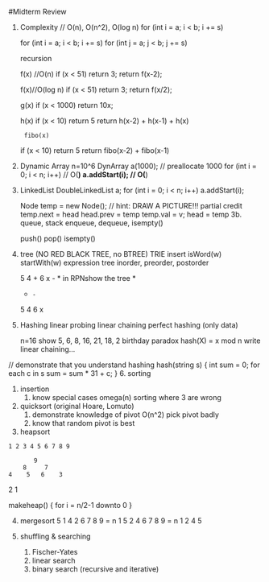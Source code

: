 #Midterm Review

1. Complexity
    // O(n), O(n^2), O(log n)
   for (int i = a; i < b; i += s)

      for (int i = a; i < b; i += s)
         for (int j = a; j < b; j += s)

   recursion

   f(x) //O(n)
     if (x < 51)
       return 3;
     return f(x-2);

   f(x)//O(log n)
     if (x < 51)
       return 3;
     return f(x/2);
   

   g(x)
     if (x < 1000)
        return 10x;

    h(x)
      if (x < 10)
        return 5
    return h(x-2) + h(x-1) + h(x)

        fibo(x)
      if (x < 10)
        return 5
    return fibo(x-2) + fibo(x-1)

2. Dynamic Array
n=10^6
DynArray a(1000); // preallocate 1000
for (int i  = 0; i < n; i++) // O(______)
  a.addStart(i); // O(______)

3. LinkedList
    DoubleLinkedList a;
    for (int i = 0; i < n; i++)
      a.addStart(i);

      Node temp = new Node(); // hint: DRAW A PICTURE!!! partial credit
      temp.next = head
      head.prev = temp
      temp.val = v;
      head = temp
3b. queue, stack
    enqueue, dequeue, isempty()

    push() pop() isempty()

4. tree (NO RED BLACK TREE, no BTREE)
   TRIE
    insert
    isWord(w)
    startWith(w)
   expression tree
     inorder, preorder, postorder

     5 4 + 6 x - *  in RPNshow the tree
          *
      +     -
     5 4   6 x
5. Hashing
   linear probing
   linear chaining
   perfect hashing (only data)



   n=16
   show 5, 6, 8, 16, 21, 18, 2
   birthday paradox
   hash(X) = x mod n
   write linear chaining...

// demonstrate that you understand hashing
   hash(string s) {
     int sum = 0;
    for each c in s
       sum = sum * 31 + c;
   }
6. sorting
   1. insertion
      1. know special cases omega(n) sorting where 3 are wrong
   2. quicksort (original Hoare, Lomuto)
      1. demonstrate knowledge of pivot  O(n^2) pick pivot badly
      2. know that random pivot is best
   3. heapsort

    1 2 3 4 5 6 7 8 9

           9
        8     7
    4    5   6    3
  2  1


  makeheap() {
    for i = n/2-1 downto 0
  }





   4. mergesort
        5 1 4 2 6 7 8 9   = n
        1 5 2 4 6 7 8 9   = n
        1 2 4 5

7. shuffling & searching
   1. Fischer-Yates
   2. linear search
   3. binary search (recursive and iterative)

